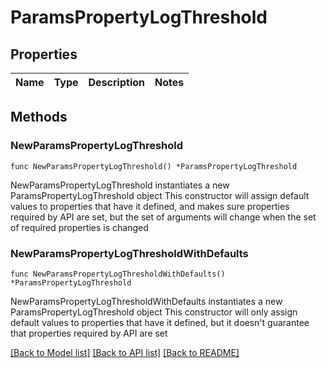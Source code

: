 # ParamsPropertyLogThreshold

## Properties

Name | Type | Description | Notes
------------ | ------------- | ------------- | -------------

## Methods

### NewParamsPropertyLogThreshold

`func NewParamsPropertyLogThreshold() *ParamsPropertyLogThreshold`

NewParamsPropertyLogThreshold instantiates a new ParamsPropertyLogThreshold object
This constructor will assign default values to properties that have it defined,
and makes sure properties required by API are set, but the set of arguments
will change when the set of required properties is changed

### NewParamsPropertyLogThresholdWithDefaults

`func NewParamsPropertyLogThresholdWithDefaults() *ParamsPropertyLogThreshold`

NewParamsPropertyLogThresholdWithDefaults instantiates a new ParamsPropertyLogThreshold object
This constructor will only assign default values to properties that have it defined,
but it doesn't guarantee that properties required by API are set


[[Back to Model list]](../README.md#documentation-for-models) [[Back to API list]](../README.md#documentation-for-api-endpoints) [[Back to README]](../README.md)


